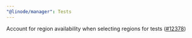 ```yaml
---
"@linode/manager": Tests
---
```


Account for region availability when selecting regions for tests ([#12378](https://github.com/linode/manager/pull/12378))
